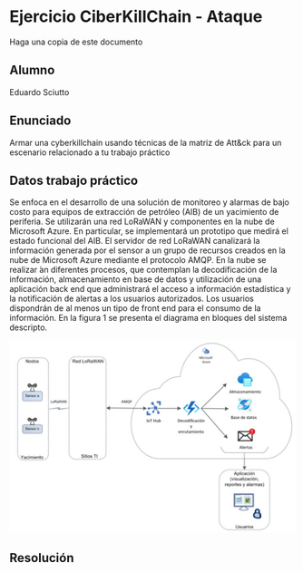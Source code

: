 # Ejercicio CiberKillChain - Ataque

Haga una copia de este documento

## Alumno

Eduardo Sciutto

## Enunciado

Armar una cyberkillchain usando técnicas de la matriz de Att&ck para un escenario relacionado a tu trabajo práctico


## Datos trabajo práctico

Se enfoca en el desarrollo de una solución de monitoreo y alarmas de bajo costo para equipos de extracción de petróleo (AIB) de un yacimiento de periferia. Se utilizarán una red LoRaWAN y componentes en la nube de Microsoft Azure. En particular, se implementará un prototipo que medirá el estado funcional del AIB. El servidor de red LoRaWAN canalizará la información generada por el sensor a un grupo de recursos creados en la nube de Microsoft Azure mediante el protocolo AMQP. En la nube se realizar ́an diferentes procesos, que contemplan la decodificación de la información, almacenamiento en base de datos y utilización de una aplicación back end que administrará el acceso a información estadística y la notificación de alertas a los usuarios autorizados. Los usuarios dispondrán de al menos un tipo de front end para el consumo de la información.
En la figura 1 se presenta el diagrama en bloques del sistema descripto.

![](./img/diagrama_bloques_conceptual.JPG)

## Resolución
